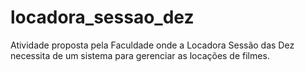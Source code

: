 # locadora_sessao_dez
Atividade proposta pela Faculdade onde a Locadora Sessão das Dez necessita de um sistema para gerenciar as locações de filmes.
